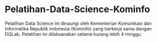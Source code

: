 # Pelatihan-Data-Science-Kominfo
Pelatihan Data Science ini dinaungi oleh Kementerian Komunikasi dan Informatika Republik Indonesia (Kominfo) yang berkerja sama dengan DQLab. 
Pelatihan ini dilaksanakan selama kurang lebih 4 minggu
